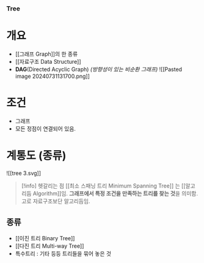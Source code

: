 ### Tree
# 개요
- [[그래프 Graph]]의 한 종류
- [[자료구조 Data Structure]]
- **DAG**(Directed Acyclic Graph) *(방향성이 있는 비순환 그래프)*
![[Pasted image 20240731131700.png]]
# 조건
- 그래프
- 모든 정점이 연결되어 있음.
# 계통도 (종류)
![[tree 3.svg]]

> [!info] 헷갈리는 점
> [[최소 스패닝 트리 Minimum Spanning Tree]] 는 [[알고리듬 Algorithm]]임. 
> **그래프에서 특정 조건을 만족하는 트리를 찾는 것**을 의미함. 고로 자료구조보단 알고리듬임.
> 
## 종류
- [[이진 트리 Binary Tree]]
- [[다진 트리 Multi-way Tree]]
- 특수트리 : 기타 등등 트리들을 묶어 놓은 것

